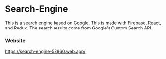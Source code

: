 # Search-Engine

This is a search engine based on Google. This is made with Firebase, React, and Redux. The search results come from Google's Custom Search API.

### Website

https://search-engine-53860.web.app/
